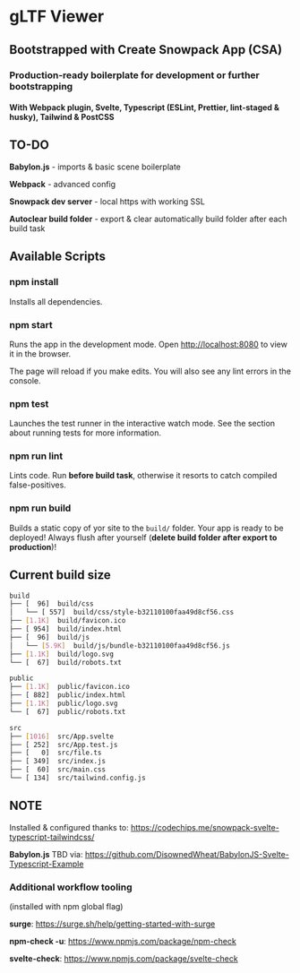 # gLTF Viewer

## Bootstrapped with Create Snowpack App (CSA)

### Production-ready boilerplate for development or further bootstrapping

#### With Webpack plugin, Svelte, Typescript (ESLint, Prettier, lint-staged & husky), Tailwind & PostCSS

## TO-DO

**Babylon.js** - imports & basic scene boilerplate

**Webpack** - advanced config

**Snowpack dev server** - local https with working SSL

**Autoclear build folder** - export & clear automatically build folder after each build task

## Available Scripts

### npm install

Installs all dependencies.

### npm start

Runs the app in the development mode.
Open <http://localhost:8080> to view it in the browser.

The page will reload if you make edits.
You will also see any lint errors in the console.

### npm test

Launches the test runner in the interactive watch mode.
See the section about running tests for more information.

### npm run lint

Lints code. Run **before build task**, otherwise it resorts to catch compiled false-positives.

### npm run build

Builds a static copy of yor site to the `build/` folder.
Your app is ready to be deployed! Always flush after yourself (**delete build folder after export to production**)!

## Current build size

```bash
build
├── [  96]  build/css
│   └── [ 557]  build/css/style-b32110100faa49d8cf56.css
├── [1.1K]  build/favicon.ico
├── [ 954]  build/index.html
├── [  96]  build/js
│   └── [5.9K]  build/js/bundle-b32110100faa49d8cf56.js
├── [1.1K]  build/logo.svg
└── [  67]  build/robots.txt

public
├── [1.1K]  public/favicon.ico
├── [ 882]  public/index.html
├── [1.1K]  public/logo.svg
└── [  67]  public/robots.txt

src
├── [1016]  src/App.svelte
├── [ 252]  src/App.test.js
├── [   0]  src/file.ts
├── [ 349]  src/index.js
├── [  60]  src/main.css
└── [ 134]  src/tailwind.config.js
```

## NOTE

 Installed & configured thanks to: <https://codechips.me/snowpack-svelte-typescript-tailwindcss/>

 **Babylon.js** TBD via: <https://github.com/DisownedWheat/BabylonJS-Svelte-Typescript-Example>

### Additional workflow tooling

(installed with npm global flag)

**surge**: <https://surge.sh/help/getting-started-with-surge>

**npm-check -u**: <https://www.npmjs.com/package/npm-check>

**svelte-check**: <https://www.npmjs.com/package/svelte-check>
